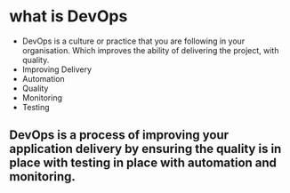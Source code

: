 
# what is DevOps
- DevOps is a culture or practice that you are following in your organisation. Which improves the ability of delivering the project, with quality.
- Improving Delivery
- Automation
- Quality
- Monitoring
- Testing

## DevOps is a process of improving your application delivery by ensuring the quality is in place with testing in place with automation and monitoring.
